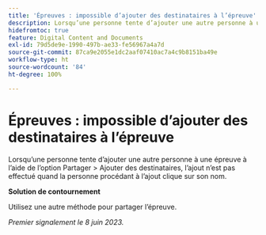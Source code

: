 ```yaml
---
title: 'Épreuves : impossible d’ajouter des destinataires à l’épreuve'
description: Lorsqu’une personne tente d’ajouter une autre personne à une épreuve à l’aide de l’option Partager > Ajouter des destinataires, l’ajout n’est pas effectué quand la personne procédant à l’ajout clique sur son nom.
hidefromtoc: true
feature: Digital Content and Documents
exl-id: 79d5de9e-1990-497b-ae33-fe56967a4a7d
source-git-commit: 87ca9e2055e1dc2aaf07410ac7a4c9b8151ba49e
workflow-type: ht
source-wordcount: '84'
ht-degree: 100%

---
```


# Épreuves : impossible d’ajouter des destinataires à l’épreuve

Lorsqu’une personne tente d’ajouter une autre personne à une épreuve à l’aide de l’option Partager > Ajouter des destinataires, l’ajout n’est pas effectué quand la personne procédant à l’ajout clique sur son nom.

**Solution de contournement**

Utilisez une autre méthode pour partager l’épreuve.

_Premier signalement le 8 juin 2023._
